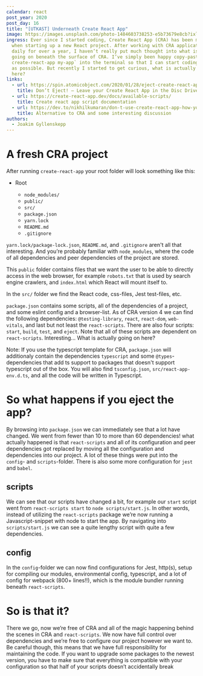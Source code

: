 ```yaml
---
calendar: react
post_year: 2020
post_day: 16
title: "[UTKAST] Underneath Create React App"
image: https://images.unsplash.com/photo-1484603738253-e5b73679e8cb?ixlib=rb-1.2.1&ixid=eyJhcHBfaWQiOjEyMDd9&auto=format&fit=crop&w=2000&q=80
ingress: Ever since I started coding, Create React App (CRA) has been my go-to
  when starting up a new React project. After working with CRA applications
  daily for over a year, I haven’t really put much thought into what is actually
  going on beneath the surface of CRA. I’ve simply been happy copy-pasting `npx
  create-react-app my-app` into the terminal so that I can start coding as soon
  as possible. But recently I started to get curious, what is actually happening
  here?
links:
  - url: https://spin.atomicobject.com/2020/01/28/eject-create-react-app-drawbacks/
    title: Don’t Eject! – Leave your Create React App in the Disc Drive
  - url: https://create-react-app.dev/docs/available-scripts/
    title: Create react app script documentation
  - url: https://dev.to/nikhilkumaran/don-t-use-create-react-app-how-you-can-set-up-your-own-reactjs-boilerplate-43l0
    title: Alternative to CRA and some interesting discussion
authors:
  - Joakim Gyllenskepp
---
```

# A fresh CRA project

After running `create-react-app` your root folder will look something like this:

* Root

  * `node_modules/`
  * `public/`
  * `src/`
  * `package.json`
  * `yarn.lock`
  * `README.md`
  * `.gitignore`

`yarn.lock/package-lock.json`, `README.md`, and `.gitignore` aren't all that interesting. And you’re probably familiar with `node_modules`, where the code of all dependencies and peer dependencies of the project are stored.

This `public` folder contains files that we want the user to be able to directly access in the web browser, for example `robots.txt` that is used by search engine crawlers, and `index.html` which React will mount itself to.

In the `src/` folder we find the React code, css-files, Jest test-files, etc.

`package.json` contains some scripts, all of the dependencies of a project, and some eslint config and a browser-list. As of CRA version 4 we can find the following dependencies: `@testing-library`, `react`, `react-dom`, `web-vitals`, and last but not least the `react-scripts`. There are also four scripts: `start`, `build`, `test`, and `eject`. Note that all of these scripts are dependent on `react-scripts`. Interesting... What is actually going on here?

Note: If you use the typescript template for CRA, `package.json` will additionaly contain the dependencies `typescript` and some `@types`-dependencies that add ts support to packages that doesn't support typescript out of the box. You will also find `tsconfig.json`, `src/react-app-env.d.ts`, and all the code will be written in Typescript.

# So what happens if you eject the app?

By browsing into `package.json` we can immediately see that a lot have changed. We went from fewer than 10 to more than 60 dependencies! what actually happened is that `react-scripts` and all of its configuration and peer dependencies got replaced by moving all the configuration and dependencies into our project. A lot of these things were put into the `config`- and  `scripts`-folder. There is also some more configuration for `jest` and `babel`.

## scripts

We can see that our scripts have changed a bit, for example our `start` script went from `react-scripts start` to `node scripts/start.js`. In other words, instead of utilizing the `react-scripts` package we’re now running a Javascript-snippet with node to start the app. By navigating into `scripts/start.js` we can see a quite lengthy script with quite a few dependencies.

## config

In the `config`-folder we can now find configurations for Jest, http(s), setup for compiling our modules, environmental config, typescript, and a lot of config for webpack (800+ lines!!), which is the module bundler running beneath `react-scripts`.

# So is that it?

There we go, now we’re free of CRA and all of the magic happening behind the scenes in CRA and `react-scripts`. We now have full control over dependencies and we’re free to configure our project however we want to. Be careful though, this means that we have full responsibility for maintaining the code. If you want to upgrade some packages to the newest version, you have to make sure that everything is compatible with your configuration so that half of your scripts doesn’t accidentally break